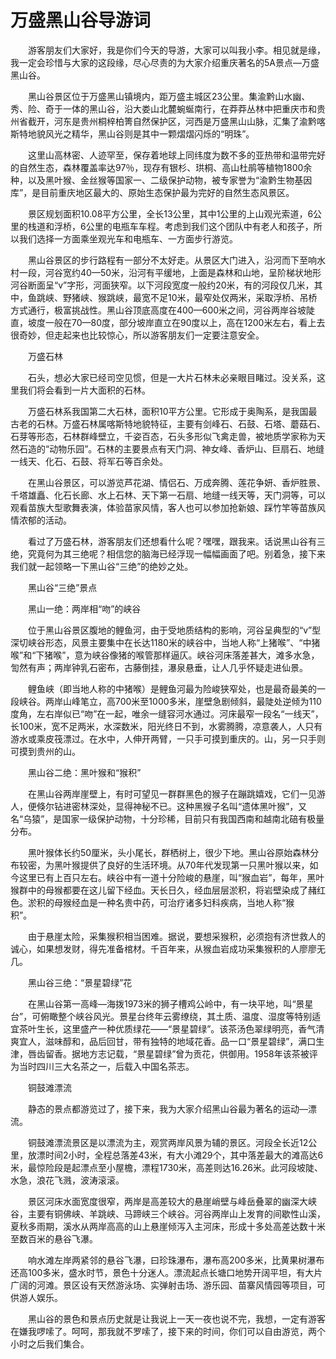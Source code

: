 # 万盛黑山谷导游词  
&emsp;&emsp;游客朋友们大家好，我是你们今天的导游，大家可以叫我小李。相见就是缘，我一定会珍惜与大家的这段缘，尽心尽责的为大家介绍重庆著名的5A景点—万盛黑山谷。&emsp;&emsp;  

&emsp;&emsp;黑山谷景区位于万盛黑山镇境内，距万盛主城区23公里。集渝黔山水幽、秀、险、奇于一体的黑山谷，沿大娄山北麓蜿蜒南行，在莽莽丛林中把重庆市和贵州省截开，河东是贵州桐梓柏箐自然保护区，河西是万盛黑山山脉，汇集了渝黔喀斯特地貌风光之精华，黑山谷则是其中一颗熠熠闪烁的“明珠”。&emsp;&emsp;  

&emsp;&emsp;这里山高林密、人迹罕至，保存着地球上同纬度为数不多的亚热带和温带完好的自然生态，森林覆盖率达97％，现存有银杉、珙桐、高山杜鹃等植物1800余种，以及黑叶猴、金丝猴等国家一、二级保护动物，被专家誉为“渝黔生物基因库”，是目前重庆地区最大的、原始生态保护最为完好的自然生态风景区。&emsp;&emsp;  

&emsp;&emsp;景区规划面积10.08平方公里，全长13公里，其中1公里的上山观光索道，6公里的栈道和浮桥，6公里的电瓶车车程。考虑到我们这个团队中有老人和孩子，所以我们选择一方面乘坐观光车和电瓶车、一方面步行游览。&emsp;&emsp;  

&emsp;&emsp;黑山谷景区的步行路程有一部分不太好走。从景区大门进入，沿河而下至响水村一段，河谷宽约40—50米，沿河有平缓地，上面是森林和山地，呈阶梯状地形河谷断面呈“v”字形，河面狭窄。以下河段宽度一般约20米，有的河段仅几米，其中，鱼跳峡、野猪峡、猴跳峡，最宽不足10米，最窄处仅两米，采取浮桥、吊桥方式通行，极富挑战性。黑山谷顶底高度在400—600米之间，河谷两岸谷坡陡直，坡度一般在70—80度，部分坡岸直立在90度以上，高在1200米左右，看上去很奇妙，但走起来也比较惊心，所以游客朋友们一定要注意安全。&emsp;&emsp;  

&emsp;&emsp;万盛石林&emsp;&emsp;  

&emsp;&emsp;石头，想必大家已经司空见惯，但是一大片石林未必亲眼目睹过。没关系，这里我们将会看到一片大面积的石林。&emsp;&emsp;  

&emsp;&emsp;万盛石林系我国第二大石林，面积10平方公里。它形成于奥陶系，是我国最古老的石林。万盛石林属喀斯特地貌特征，主要有剑峰石、石鼓、石塔、蘑菇石、石芽等形态，石林群峰壁立，千姿百态，石头多形似飞禽走兽，被地质学家称为天然石造的“动物乐园”。石林的主要景点有天门洞、神女峰、香炉山、巨扇石、地缝一线天、化石、石鼓、将军石等百余处。&emsp;&emsp;  

&emsp;&emsp;在黑山谷景区，可以游览芦花湖、情侣石、万成奔腾、莲花争妍、香炉胜景、千塔雄矗、化石长廊、水上石林、天下第一石扇、地缝一线天等，天门洞等，可以观看苗族大型歌舞表演，体验苗家风情，客人也可以参加抢新娘、踩竹竿等苗族风情浓郁的活动。&emsp;&emsp;  

&emsp;&emsp;看过了万盛石林，游客朋友们还想看什么呢？嘿嘿，跟我来。话说黑山谷有三绝，究竟何为其三绝呢？相信您的脑海已经浮现一幅幅画面了吧。别着急，接下来我们就一起领略一下黑山谷“三绝”的绝妙之处。&emsp;&emsp;  

&emsp;&emsp;黑山谷“三绝”景点&emsp;&emsp;  

&emsp;&emsp;黑山一绝：两岸相“吻”的峡谷&emsp;&emsp;  

&emsp;&emsp;位于黑山谷景区腹地的鲤鱼河，由于受地质结构的影响，河谷呈典型的“v”型深切峡谷形态，风景主要集中在长达1180米的峡谷中，当地人称“上猪喉”、“中猪喉”和“下猪喉”，意为峡谷像猪的喉管那样逼仄。峡谷河床落差甚大，滩多水急，訇然有声；两岸钟乳石密布，古藤倒挂，瀑泉悬垂，让人几乎怀疑走进仙景。&emsp;&emsp;  

&emsp;&emsp;鲤鱼峡（即当地人称的中猪喉）是鲤鱼河最为险峻狭窄处，也是最奇最美的一段峡谷。两岸山峰笔立，高700米至1000多米，崖壁急剧倾斜，最陡处逆倾为110度角，左右岸似已“吻”在一起，唯余一缝容河水通过。河床最窄一段名“一线天”，长100米，宽不足两米，水深数米，阳光终日不到，水雾腾腾，凉意袭人，人只有游水或乘皮筏漂过。在水中，人伸开两臂，一只手可摸到重庆的。山，另一只手则可摸到贵州的山。&emsp;&emsp;  

&emsp;&emsp;黑山谷二绝：黑叶猴和“猴积”&emsp;&emsp;  

&emsp;&emsp;在黑山谷两岸崖壁上，有时可望见一群群黑色的猴子在蹦跳嬉戏，它们一见游人，便倏尔钻进密林深处，显得神秘不已。这种黑猴子名叫“遗体黑叶猴”，又名“乌猿”，是国家一级保护动物，十分珍稀，目前只有我国西南和越南北碚有极量分布。&emsp;&emsp;  

&emsp;&emsp;黑叶猴体长约50厘米，头小尾长，群栖树上，很少下地。黑山谷原始森林分布较密，为黑叶猴提供了良好的生活环境。从70年代发现第一只黑叶猴以来，如今这里已有上百只左右。峡谷中有一道十分险峻的悬崖，叫“猴血岩”，每年，黑叶猴群中的母猴都要在这儿留下经血。天长日久，经血层层淤积，将岩壁染成了赭红色。淤积的母猴经血是一种名贵中药，可治疗诸多妇科疾病，当地人称“猴积”。&emsp;&emsp;  

&emsp;&emsp;由于悬崖太险，采集猴积相当困难。据说，要想采猴积，必须抱有济世救人的诚心，如果想发财，得先准备棺材。千百年来，从猴血岩成功采集猴积的人廖廖无几。&emsp;&emsp;  

&emsp;&emsp;黑山谷三绝：“景星碧绿”花&emsp;&emsp;  

&emsp;&emsp;在黑山谷第一高峰—海拨1973米的狮子槽鸡公岭中，有一块平地，叫“景星台”，可俯瞰整个峡谷风光。景星台终年云雾缭绕，其土质、温度、湿度等特别适宜茶叶生长，这里盛产一种优质绿花——“景星碧绿”。该茶汤色翠绿明亮，香气清爽宜人，滋味醇和，品后回甘，带有独特的地域花香。品一口“景星碧绿”，满口生津，唇齿留香。据地方志记载，“景星碧绿”曾为贡花，供御用。1958年该茶被评为当时四川三大名茶之一，后载入中国名茶志。&emsp;&emsp;  

&emsp;&emsp;铜鼓滩漂流&emsp;&emsp;  

&emsp;&emsp;静态的景点都游览过了，接下来，我为大家介绍黑山谷最为著名的运动—漂流。&emsp;&emsp;  

&emsp;&emsp;铜鼓滩漂流景区是以漂流为主，观赏两岸风景为辅的景区。河段全长近12公里，放漂时间2小时，全程总落差43米，有大小滩29个，其中落差最大的滩高达6米，最惊险段是起漂点至小屋檐，漂程1730米，高差则达16.26米。此河段坡陡、水急，浪花飞溅，波涛滚滚。&emsp;&emsp;  

&emsp;&emsp;景区河床水面宽度很窄，两岸是高差较大的悬崖峭壁与峰岳叠翠的幽深大峡谷，主要有铜佛峡、羊跳峡、马蹄峡三个峡谷。河谷两岸山上发育的间歇性山溪，夏秋多雨期，溪水从两岸高高的山上悬崖倾泻入主河床，形成十多处高差达数十米至数百米的悬谷飞瀑。&emsp;&emsp;  

&emsp;&emsp;响水滩左岸两紧邻的悬谷飞瀑，曰珍珠瀑布，瀑布高200多米，比黄果树瀑布还高100多米，盛水时节，景色十分迷人。漂流起点长塘口地势开阔平坦，有大片广阔的河滩。景区设有天然游泳场、实弹射击场、游乐园、苗寨风情园等项目，可供游人娱乐。&emsp;&emsp;  

&emsp;&emsp;黑山谷的景色和景点历史就是让我说上一天一夜也说不完，我想，一定有游客在嫌我啰嗦了。呵呵，那我就不罗嗦了，接下来的时间，你们可以自由游览，两个小时之后我们集合。&emsp;&emsp;  

